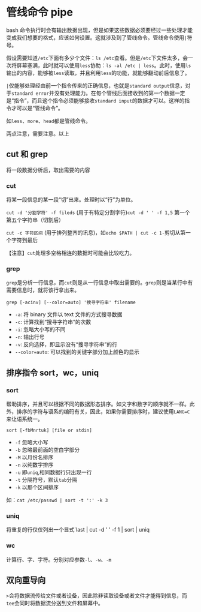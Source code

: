 # 管线命令 pipe

bash 命令执行时会有输出数据出现，但是如果这些数据必须要经过一些处理才能变成我们想要的格式，应该如何设置。这就涉及到了管线命令。管线命令使用`|`符号。

假设需要知道`/etc`下面有多少个文件：`ls /etc`查看。但是`/etc`下文件太多，会一次将屏幕塞满，此时就可以使用`less`协助：`ls -al /etc | less`。此时，使用`ls`输出的内容，能够被`less`读取，并且利用`less`的功能，就能够翻动前后信息了。

`|`仅能够处理经由前一个指令传来的正确信息，也就是`standard output`信息，对于`standard error`并没有处理能力。在每个管线后面接收到的第一个数据一定是“指令”，而且这个指令必须能够接收`standard input`的数据才可以。这样的指令才可以是“管线命令”。

如`less`、`more`、`head`都是管线命令。

两点注意，需要注意。以上

## cut 和 grep

将一段数据分析后，取出需要的内容

### cut

将某一段信息的某一段“切”出来。处理时以“行”为单位。

`cut -d '分割字符' -f fileds` (用于有特定分割字符)`cut -d ' ' -f 1,5` 第一个第五个字符串（切割后）

`cut -c 字符区间` (用于排列整齐的讯息)，如`echo $PATH | cut -c 1-`剪切从第一个字符到最后

【注意】`cut`处理多空格相连的数据时可能会比较吃力。

### grep

`grep`是分析一行信息，而`cut`则是从一行信息中取出需要的。`grep`则是当某行中有需要信息时，就将该行拿出来。

`grep [-acinv] [--color=auto] '搜寻字符串' filename`

- `-a`: 将 binary 文件以 text 文件的方式搜寻数据
- `-c`: 计算找到“搜寻字符串”的次数
- `-i`: 忽略大小写的不同
- `-n`: 输出行号
- `-v`: 反向选择，即显示没有“搜寻字符串”的行
- `--color=auto`: 可以找到的关键字部分加上颜色的显示

## 排序指令 sort，wc，uniq

### sort

帮助排序，并且可以根据不同的数据形态排序。如文字和数字的顺序就不一样。此外，排序的字符与语系的编码有关，因此，如果你需要排序时，建议使用`LANG=C`来让语系统一。

`sort [-fbMnrtuk] [file or stdin]`

- `-f` 忽略大小写
- `-b` 忽略最前面的空白字部分
- `-M` 以月份名排序
- `-n` 以纯数字排序
- `-u` 即`uniq`,相同数据行只出现一行
- `-t` 分隔符号，默认`tab`分隔
- `-k` 以那个区间排序

如：`cat /etc/passwd | sort -t ':' -k 3`

### uniq

将重复的行仅仅列出一个显式`last | cut -d ' ' -f 1 | sort | uniq 

### wc

计算行、字、字符。分别对应参数`-l`、`-w`、`-m`

## 双向重导向

`>`会将数据流传给文件或者设备，因此除非读取设备或者文件才能得到信息，而`tee`会同时将数据流分送到文件和屏幕中。

